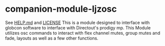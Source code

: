 # companion-module-ljzosc
See [HELP.md](./HELP.md) and [LICENSE](./LICENSE)
This is a module designed to interface with globcon software to interface with Directout's prodigy mp.  This Module utilizes osc commands to interact with flex channel mutes, group mutes and fade, layouts as well as a few other functions.  
